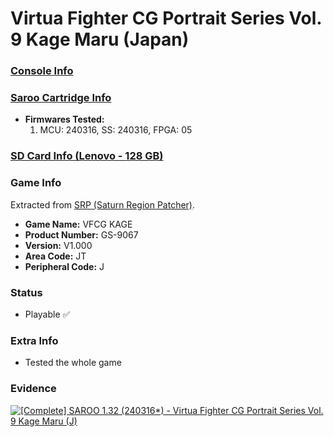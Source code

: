 # Virtua Fighter CG Portrait Series Vol. 9 Kage Maru (Japan)

### [Console Info](../../../../../Info/Consoles/VA13/README.md)

### [Saroo Cartridge Info](../../../../../Info/Cartridges/RetroGameParadiseStore/1.32F/README.md)

- <b>Firmwares Tested:</b>
  1. MCU: 240316, SS: 240316, FPGA: 05

### [SD Card Info (Lenovo - 128 GB)](../../../../../Info/SdCards/Lenovo/128GB/fat32/README.md)

### Game Info

Extracted from [SRP (Saturn Region Patcher)](https://segaxtreme.net/resources/saturn-region-patcher.81/download).

- <b>Game Name:</b> VFCG KAGE
- <b>Product Number:</b> GS-9067
- <b>Version:</b> V1.000
- <b>Area Code:</b> JT
- <b>Peripheral Code:</b> J

### Status

- Playable :white_check_mark:

### Extra Info

- Tested the whole game

### Evidence

[![[Complete] SAROO 1.32 (240316*) - Virtua Fighter CG Portrait Series Vol. 9 Kage Maru (J)](https://img.youtube.com/vi/x3TxEzERMUY/0.jpg)](https://www.youtube.com/watch?v=x3TxEzERMUY)
